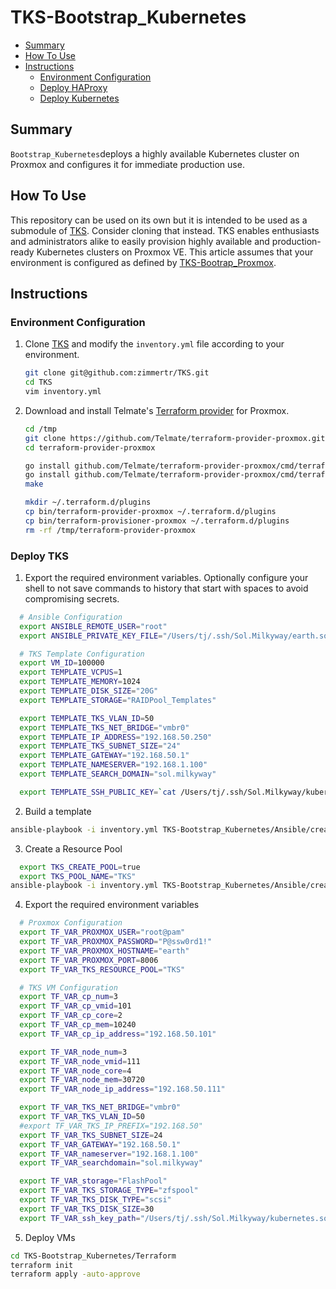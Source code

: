 # TKS-Bootstrap_Kubernetes

* [Summary](#Summary)
* [How To Use](#How-To-Use)
* [Instructions](#Instructions)
  * [Environment Configuration](#Environment-Configuration)
  * [Deploy HAProxy](#Deploy-HAProxy)
  * [Deploy Kubernetes](#Deploy-Kubernetes)

## Summary

`Bootstrap_Kubernetes`deploys a highly available Kubernetes cluster on Proxmox and configures it for immediate production use.

## How To Use

This repository can be used on its own but it is intended to be used as a submodule of [TKS](https://github.com/zimmertr/TKS). Consider cloning that instead. TKS enables enthusiasts and administrators alike to easily provision highly available and production-ready Kubernetes clusters on Proxmox VE. This article assumes that your environment is configured as defined by [TKS-Bootrap_Proxmox](https://github.com/zimmertr/TKS-Bootstrap_Proxmox/).

## Instructions

### Environment Configuration

1. Clone [TKS](https://github.com/zimmertr/TKS) and modify the `inventory.yml` file according to your environment.

   ```bash
   git clone git@github.com:zimmertr/TKS.git
   cd TKS
   vim inventory.yml
   ```

2. Download and install Telmate's [Terraform provider](https://github.com/Telmate/terraform-provider-proxmox) for Proxmox.

   ```bash
   cd /tmp
   git clone https://github.com/Telmate/terraform-provider-proxmox.git
   cd terraform-provider-proxmox

   go install github.com/Telmate/terraform-provider-proxmox/cmd/terraform-provider-proxmox
   go install github.com/Telmate/terraform-provider-proxmox/cmd/terraform-provisioner-proxmox
   make

   mkdir ~/.terraform.d/plugins
   cp bin/terraform-provider-proxmox ~/.terraform.d/plugins
   cp bin/terraform-provisioner-proxmox ~/.terraform.d/plugins
   rm -rf /tmp/terraform-provider-proxmox
   ```




### Deploy TKS

1. Export the required environment variables. Optionally configure your shell to not save commands to history that start with spaces to avoid compromising secrets.
```bash
  # Ansible Configuration
  export ANSIBLE_REMOTE_USER="root"
  export ANSIBLE_PRIVATE_KEY_FILE="/Users/tj/.ssh/Sol.Milkyway/earth.sol.milkyway"

  # TKS Template Configuration
  export VM_ID=100000
  export TEMPLATE_VCPUS=1
  export TEMPLATE_MEMORY=1024
  export TEMPLATE_DISK_SIZE="20G"
  export TEMPLATE_STORAGE="RAIDPool_Templates"

  export TEMPLATE_TKS_VLAN_ID=50
  export TEMPLATE_TKS_NET_BRIDGE="vmbr0"
  export TEMPLATE_IP_ADDRESS="192.168.50.250"
  export TEMPLATE_TKS_SUBNET_SIZE="24"
  export TEMPLATE_GATEWAY="192.168.50.1"
  export TEMPLATE_NAMESERVER="192.168.1.100"
  export TEMPLATE_SEARCH_DOMAIN="sol.milkyway"

  export TEMPLATE_SSH_PUBLIC_KEY=`cat /Users/tj/.ssh/Sol.Milkyway/kubernetes.sol.milkyway.pub`
```

2. Build a template
```bash
ansible-playbook -i inventory.yml TKS-Bootstrap_Kubernetes/Ansible/create_template.yml
```

3. Create a Resource Pool
```bash
  export TKS_CREATE_POOL=true
  export TKS_POOL_NAME="TKS"
ansible-playbook -i inventory.yml TKS-Bootstrap_Kubernetes/Ansible/create_pool.yml
```

4. Export the required environment variables
```bash
  # Proxmox Configuration
  export TF_VAR_PROXMOX_USER="root@pam"
  export TF_VAR_PROXMOX_PASSWORD="P@ssw0rd1!"
  export TF_VAR_PROXMOX_HOSTNAME="earth"
  export TF_VAR_PROXMOX_PORT=8006
  export TF_VAR_TKS_RESOURCE_POOL="TKS"

  # TKS VM Configuration
  export TF_VAR_cp_num=3
  export TF_VAR_cp_vmid=101
  export TF_VAR_cp_core=2
  export TF_VAR_cp_mem=10240
  export TF_VAR_cp_ip_address="192.168.50.101"

  export TF_VAR_node_num=3
  export TF_VAR_node_vmid=111
  export TF_VAR_node_core=4
  export TF_VAR_node_mem=30720
  export TF_VAR_node_ip_address="192.168.50.111"

  export TF_VAR_TKS_NET_BRIDGE="vmbr0"
  export TF_VAR_TKS_VLAN_ID=50
  #export TF_VAR_TKS_IP_PREFIX="192.168.50"
  export TF_VAR_TKS_SUBNET_SIZE=24
  export TF_VAR_GATEWAY="192.168.50.1"
  export TF_VAR_nameserver="192.168.1.100"
  export TF_VAR_searchdomain="sol.milkyway"

  export TF_VAR_storage="FlashPool"
  export TF_VAR_TKS_STORAGE_TYPE="zfspool"
  export TF_VAR_TKS_DISK_TYPE="scsi"
  export TF_VAR_TKS_DISK_SIZE=30
  export TF_VAR_ssh_key_path="/Users/tj/.ssh/Sol.Milkyway/kubernetes.sol.milkyway"
```

5. Deploy VMs
```bash
cd TKS-Bootstrap_Kubernetes/Terraform
terraform init
terraform apply -auto-approve
```

